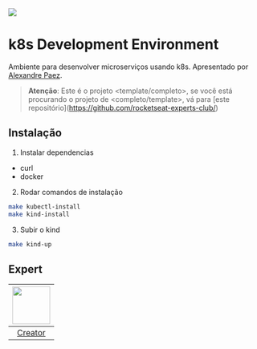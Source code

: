<img src="https://storage.googleapis.com/golden-wind/experts-club/capa-github.svg" />

# k8s Development Environment

Ambiente para desenvolver microserviços usando k8s. Apresentado por [Alexandre Paez][1].

> __Atenção__: Este é o projeto <template/completo>, se você está procurando o projeto de <completo/template>, vá para [este repositório](https://github.com/rocketseat-experts-club/<seu projeto aqui>)

## Instalação

1. Instalar dependencias
- curl
- docker

2. Rodar comandos de instalação
```bash
make kubectl-install
make kind-install
```
3. Subir o kind
```bash
make kind-up
```

## Expert

| [<img src="https://github.com/alepaez.png" width="75px;"/>][1] |
| :-: |
|[Creator][1]|


[1]: https://twitch.tv/alezonez
